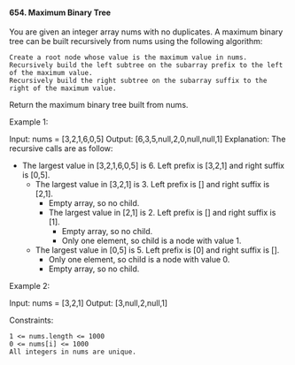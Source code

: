 #### 654. Maximum Binary Tree

You are given an integer array nums with no duplicates. A maximum binary tree can be built recursively from nums using the following algorithm:

    Create a root node whose value is the maximum value in nums.
    Recursively build the left subtree on the subarray prefix to the left of the maximum value.
    Recursively build the right subtree on the subarray suffix to the right of the maximum value.

Return the maximum binary tree built from nums.



Example 1:

Input: nums = [3,2,1,6,0,5]
Output: [6,3,5,null,2,0,null,null,1]
Explanation: The recursive calls are as follow:
- The largest value in [3,2,1,6,0,5] is 6. Left prefix is [3,2,1] and right suffix is [0,5].
    - The largest value in [3,2,1] is 3. Left prefix is [] and right suffix is [2,1].
        - Empty array, so no child.
        - The largest value in [2,1] is 2. Left prefix is [] and right suffix is [1].
            - Empty array, so no child.
            - Only one element, so child is a node with value 1.
    - The largest value in [0,5] is 5. Left prefix is [0] and right suffix is [].
        - Only one element, so child is a node with value 0.
        - Empty array, so no child.

Example 2:

Input: nums = [3,2,1]
Output: [3,null,2,null,1]



Constraints:

    1 <= nums.length <= 1000
    0 <= nums[i] <= 1000
    All integers in nums are unique.

